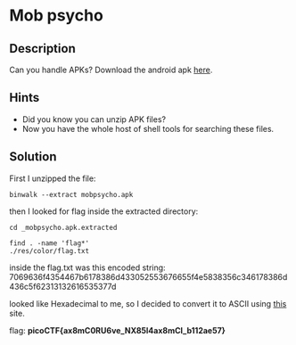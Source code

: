 # Mob psycho

## Description

Can you handle APKs?
Download the android apk [here](https://artifacts.picoctf.net/c_titan/141/mobpsycho.apk).

## Hints

- Did you know you can unzip APK files?
- Now you have the whole host of shell tools for searching these files.

## Solution

First I unzipped the file:

```shell
binwalk --extract mobpsycho.apk
```

then I looked for flag inside the extracted directory:

```shell
cd _mobpsycho.apk.extracted
```

```shell
find . -name 'flag*'
./res/color/flag.txt
```

inside the flag.txt was this encoded string:
7069636f4354467b6178386d433052553676655f4e5838356c346178386d436c5f62313132616535377d

looked like Hexadecimal to me, so I decided to convert it to ASCII using [this](https://www.dcode.fr/ascii-code) site.

flag: **picoCTF{ax8mC0RU6ve_NX85l4ax8mCl_b112ae57}**
